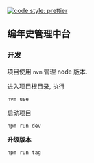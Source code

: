[![code style: prettier](https://img.shields.io/badge/code_style-prettier-ff69b4.svg?style=flat-square)](https://github.com/prettier/prettier)

## 编年史管理中台

### 开发

项目使用 `nvm` 管理 node 版本. 

进入项目根目录, 执行

```
nvm use
```

启动项目

```
npm run dev
```

**升级版本**

```
npm run tag
```
